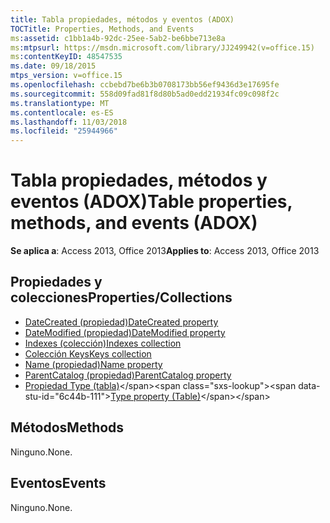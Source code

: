 ```yaml
---
title: Tabla propiedades, métodos y eventos (ADOX)
TOCTitle: Properties, Methods, and Events
ms:assetid: c1bb1a4b-92dc-25ee-5ab2-be6bbe713e8a
ms:mtpsurl: https://msdn.microsoft.com/library/JJ249942(v=office.15)
ms:contentKeyID: 48547535
ms.date: 09/18/2015
mtps_version: v=office.15
ms.openlocfilehash: ccbebd7be6b3b0708173bb56ef9436d3e17695fe
ms.sourcegitcommit: 558d09fad81f8d80b5ad0edd21934fc09c098f2c
ms.translationtype: MT
ms.contentlocale: es-ES
ms.lasthandoff: 11/03/2018
ms.locfileid: "25944966"
---
```

# <a name="table-properties-methods-and-events-adox"></a><span data-ttu-id="6c44b-102">Tabla propiedades, métodos y eventos (ADOX)</span><span class="sxs-lookup"><span data-stu-id="6c44b-102">Table properties, methods, and events (ADOX)</span></span>

<span data-ttu-id="6c44b-103">**Se aplica a**: Access 2013, Office 2013</span><span class="sxs-lookup"><span data-stu-id="6c44b-103">**Applies to**: Access 2013, Office 2013</span></span>

## <a name="propertiescollections"></a><span data-ttu-id="6c44b-104">Propiedades y colecciones</span><span class="sxs-lookup"><span data-stu-id="6c44b-104">Properties/Collections</span></span>

- [<span data-ttu-id="6c44b-105">DateCreated (propiedad)</span><span class="sxs-lookup"><span data-stu-id="6c44b-105">DateCreated property</span></span>](datecreated-property-adox.md)
- [<span data-ttu-id="6c44b-106">DateModified (propiedad)</span><span class="sxs-lookup"><span data-stu-id="6c44b-106">DateModified property</span></span>](datemodified-property-adox.md)
- [<span data-ttu-id="6c44b-107">Indexes (colección)</span><span class="sxs-lookup"><span data-stu-id="6c44b-107">Indexes collection</span></span>](indexes-collection-adox.md)
- [<span data-ttu-id="6c44b-108">Colección Keys</span><span class="sxs-lookup"><span data-stu-id="6c44b-108">Keys collection</span></span>](keys-collection-adox.md)
- [<span data-ttu-id="6c44b-109">Name (propiedad)</span><span class="sxs-lookup"><span data-stu-id="6c44b-109">Name property</span></span>](name-property-adox.md)
- [<span data-ttu-id="6c44b-110">ParentCatalog (propiedad)</span><span class="sxs-lookup"><span data-stu-id="6c44b-110">ParentCatalog property</span></span>](parentcatalog-property-adox.md)
- <span data-ttu-id="6c44b-111">[Propiedad Type (tabla)](https://msdn.microsoft.com/library/jj250042\(v=office.15\))</span><span class="sxs-lookup"><span data-stu-id="6c44b-111">[Type property (Table)](https://msdn.microsoft.com/library/jj250042\(v=office.15\))</span></span>


## <a name="methods"></a><span data-ttu-id="6c44b-112">Métodos</span><span class="sxs-lookup"><span data-stu-id="6c44b-112">Methods</span></span>

<span data-ttu-id="6c44b-113">Ninguno.</span><span class="sxs-lookup"><span data-stu-id="6c44b-113">None.</span></span>

## <a name="events"></a><span data-ttu-id="6c44b-114">Eventos</span><span class="sxs-lookup"><span data-stu-id="6c44b-114">Events</span></span>

<span data-ttu-id="6c44b-115">Ninguno.</span><span class="sxs-lookup"><span data-stu-id="6c44b-115">None.</span></span>

